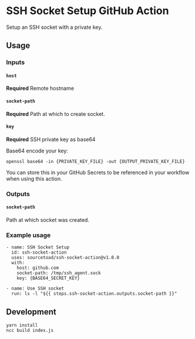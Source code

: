 # SSH Socket Setup GitHub Action
Setup an SSH socket with a private key.

## Usage
### Inputs
#### `host`
**Required** Remote hostname

#### `socket-path`
**Required** Path at which to create socket.

#### `key`
**Required** SSH private key as base64

Base64 encode your key:

    openssl base64 -in {PRIVATE_KEY_FILE} -out {OUTPUT_PRIVATE_KEY_FILE}
    
You can store this in your GitHub Secrets to be referenced in your workflow when using this action.


### Outputs
#### `socket-path`
Path at which socket was created.

### Example usage
    - name: SSH Socket Setup
      id: ssh-socket-action
      uses: sourcetoad/ssh-socket-action@v1.0.0
      with:
        host: github.com
        socket-path: /tmp/ssh_agent.sock
        key: {BASE64_SECRET_KEY}

    - name: Use SSH socket
      run: ls -l "${{ steps.ssh-socket-action.outputs.socket-path }}"
        
## Development
    yarn install
    ncc build index.js
